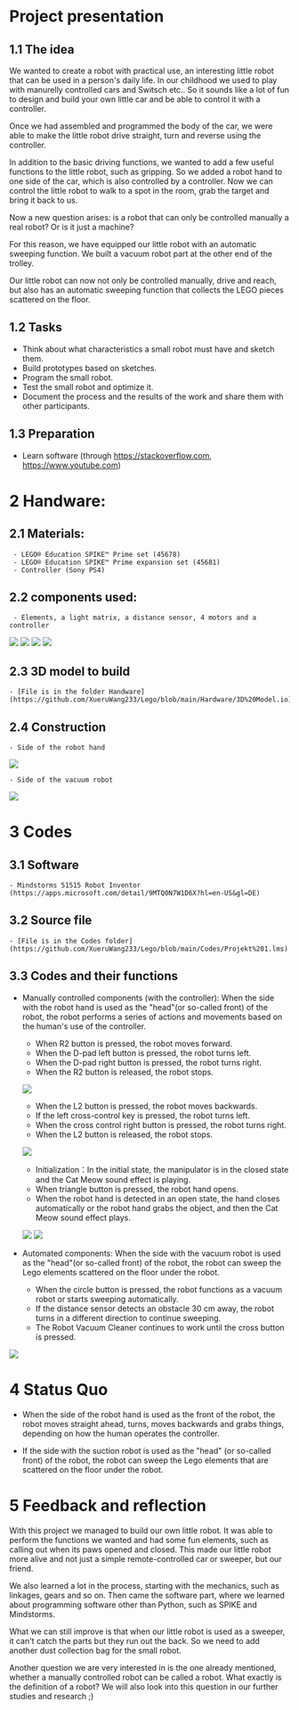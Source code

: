 # Project presentation
## 1.1 The idea
We wanted to create a robot with practical use, an interesting little robot that can be used in a person's daily life. In our childhood we used to play with manurelly controlled cars and Switsch etc.. So it sounds like a lot of fun to design and build your own little car and be able to control it with a controller.

Once we had assembled and programmed the body of the car, we were able to make the little robot drive straight, turn and reverse using the controller.

In addition to the basic driving functions, we wanted to add a few useful functions to the little robot, such as gripping. So we added a robot hand to one side of the car, which is also controlled by a controller. Now we can control the little robot to walk to a spot in the room, grab the target and bring it back to us.

Now a new question arises: is a robot that can only be controlled manually a real robot? Or is it just a machine?

For this reason, we have equipped our little robot with an automatic sweeping function. We built a vacuum robot part at the other end of the trolley.

Our little robot can now not only be controlled manually, drive and reach, but also has an automatic sweeping function that collects the LEGO pieces scattered on the floor.

## 1.2 Tasks
- Think about what characteristics a small robot must have and sketch them.
- Build prototypes based on sketches.
- Program the small robot.
- Test the small robot and optimize it.
- Document the process and the results of the work and share them with other participants.
## 1.3 Preparation
- Learn software (through https://stackoverflow.com, https://www.youtube.com)

# 2 Handware:
## 2.1 Materials:
     - LEGO® Education SPIKE™ Prime set (45678)
     - LEGO® Education SPIKE™ Prime expansion set (45681)
     - Controller (Sony PS4)
## 2.2 components used:
     - Elements, a light matrix, a distance sensor, 4 motors and a controller
  
       
![](https://github.com/XueruWang233/Lego/blob/main/Hardware/Standteile%201.png)
![](https://github.com/XueruWang233/Lego/blob/main/Hardware/Standteile%202.png)
![](https://github.com/XueruWang233/Lego/blob/main/Hardware/Standteile%203.png)
![](https://github.com/XueruWang233/Lego/blob/main/Hardware/Kontrolle.JPG)

## 2.3 3D model to build
    - [File is in the folder Handware](https://github.com/XueruWang233/Lego/blob/main/Hardware/3D%20Model.io)
## 2.4 Construction
    - Side of the robot hand

![](https://github.com/XueruWang233/Lego/blob/main/Hardware/Roboterhand%203.JPG)

    - Side of the vacuum robot

![](https://github.com/XueruWang233/Lego/blob/main/Hardware/Sauberroboter%203.JPG)

# 3 Codes
## 3.1 Software
    - Mindstorms 51515 Robot Inventor (https://apps.microsoft.com/detail/9MTQ0N7W1D6X?hl=en-US&gl=DE)
## 3.2 Source file
    - [File is in the Codes folder](https://github.com/XueruWang233/Lego/blob/main/Codes/Projekt%201.lms)
## 3.3 Codes and their functions
- Manually controlled components (with the controller): When the side with the robot hand is used as the "head"(or so-called front) of the robot, the robot performs a series of actions and movements based on the human's use of the controller.
    - When R2 button is pressed, the robot moves forward.
    - When the D-pad left button is pressed, the robot turns left.
    - When the D-pad right button is pressed, the robot turns right.
    - When the R2 button is released, the robot stops.

  ![](https://github.com/XueruWang233/Lego/blob/main/Codes/Fahren(to%20front)%20and%20turn.png)

    - When the L2 button is pressed, the robot moves backwards.
    - If the left cross-control key is pressed, the robot turns left.
    - When the cross control right button is pressed, the robot turns right.
    - When the L2 button is released, the robot stops.

  ![](https://github.com/XueruWang233/Lego/blob/main/Codes/Ru%CC%88ckfahren%20und%20Abbigen.png)

    - Initialization：In the initial state, the manipulator is in the closed state and the Cat Meow sound effect is playing.
    - When triangle button is pressed, the robot hand opens.
    - When the robot hand is detected in an open state, the hand closes automatically or the robot hand grabs the object, and then the Cat Meow sound effect plays.

  ![](https://github.com/XueruWang233/Lego/blob/main/Codes/Initialisierung(closure)%20of%20Robothands.png)
  ![](https://github.com/XueruWang233/Lego/blob/main/Codes/Roboterhand%20kontrollieren.png)

- Automated components: When the side with the vacuum robot is used as the "head"(or so-called front) of the robot, the robot can sweep the Lego elements scattered on the floor under the robot.
    - When the circle button is pressed, the robot functions as a vacuum robot or starts sweeping automatically.
    - If the distance sensor detects an obstacle 30 cm away, the robot turns in a different direction to continue sweeping.
    - The Robot Vacuum Cleaner continues to work until the cross button is pressed.

 ![](https://github.com/XueruWang233/Lego/blob/main/Codes/Programmierung_Sauberroboter.png)

# 4 Status Quo
- When the side of the robot hand is used as the front of the robot, the robot moves straight ahead, turns, moves backwards and grabs things, depending on how the human operates the controller.

- If the side with the suction robot is used as the "head" (or so-called front) of the robot, the robot can sweep the Lego elements that are scattered on the floor under the robot.

# 5 Feedback and reflection
With this project we managed to build our own little robot. It was able to perform the functions we wanted and had some fun elements, such as calling out when its paws opened and closed. This made our little robot more alive and not just a simple remote-controlled car or sweeper, but our friend.

We also learned a lot in the process, starting with the mechanics, such as linkages, gears and so on. Then came the software part, where we learned about programming software other than Python, such as SPIKE and Mindstorms.

What we can still improve is that when our little robot is used as a sweeper, it can't catch the parts but they run out the back. So we need to add another dust collection bag for the small robot.

Another question we are very interested in is the one already mentioned, whether a manually controlled robot can be called a robot. What exactly is the definition of a robot? We will also look into this question in our further studies and research ;)


